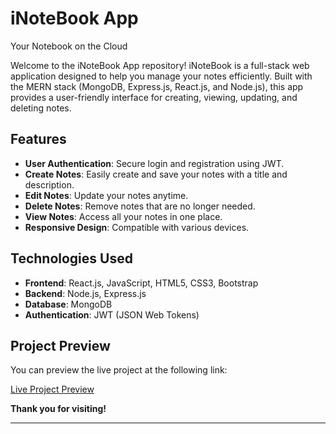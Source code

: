 # iNoteBook App 

Your Notebook on the Cloud

Welcome to the iNoteBook App repository! iNoteBook is a full-stack web application designed to help you manage your notes efficiently. Built with the MERN stack (MongoDB, Express.js, React.js, and Node.js), this app provides a user-friendly interface for creating, viewing, updating, and deleting notes.

## Features

- **User Authentication**: Secure login and registration using JWT.
- **Create Notes**: Easily create and save your notes with a title and description.
- **Edit Notes**: Update your notes anytime.
- **Delete Notes**: Remove notes that are no longer needed.
- **View Notes**: Access all your notes in one place.
- **Responsive Design**: Compatible with various devices.

## Technologies Used

- **Frontend**: React.js, JavaScript, HTML5, CSS3, Bootstrap
- **Backend**: Node.js, Express.js
- **Database**: MongoDB
- **Authentication**: JWT (JSON Web Tokens)


## Project Preview

You can preview the live project at the following link:

[Live Project Preview](https://inotebook-app-pi.vercel.app/)


**Thank you for visiting!**
___
